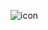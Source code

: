 ![icon](http://image.baidu.com/search/detail?ct=503316480&z=&tn=baiduimagedetail&ipn=d&word=2D%E6%B8%B8%E6%88%8F%E7%95%8C%E9%9D%A2%20%E7%AE%80%E6%B4%81&step_word=&ie=utf-8&in=&cl=2&lm=-1&st=-1&cs=180806591,2336783439&os=1392606389,566566695&simid=4124596630,668282391&pn=173&rn=1&di=189973985410&ln=1979&fr=&fmq=1457610091603_R&fm=result&ic=0&s=undefined&se=&sme=&tab=0&width=&height=&face=undefined&is=&istype=2&ist=&jit=&bdtype=0&gsm=78&objurl=http%3A%2F%2Fs16.sinaimg.cn%2Fmiddle%2F6395719btb24f79cd17df%26690&ctd=1457610254164^3_907X515%1#pn=173&spn=0&di=189973985410&adpicid=0&pi=&simid=4124596630%2C668282391&objurl=http%3A%2F%2Fs16.sinaimg.cn%2Fmiddle%2F6395719btb24f79cd17df%26690&fromurl=ippr_z2C%24qAzdH3FAzdH3Fks52_z%26e3Bftgw_z%26e3Bv54_z%26e3BvgAzdH3FfAzdH3Fks52_mnlc08lka8aaxdre_z%26e3Bip4s&W=690&H=460&S=&TP=jpg)